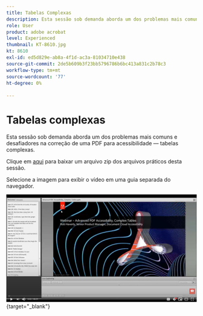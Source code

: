 ```yaml
---
title: Tabelas Complexas
description: Esta sessão sob demanda aborda um dos problemas mais comuns e desafiadores na correção de uma PDF para acessibilidade — tabelas complexas
role: User
product: adobe acrobat
level: Experienced
thumbnail: KT-8610.jpg
kt: 8610
exl-id: ed5d829e-ab8a-4f1d-ac3a-81034710e438
source-git-commit: 2de5b609b3f23bb5796786b6bc413a831c2b78c3
workflow-type: tm+mt
source-wordcount: '77'
ht-degree: 0%

---
```


# Tabelas complexas

Esta sessão sob demanda aborda um dos problemas mais comuns e desafiadores na correção de uma PDF para acessibilidade — tabelas complexas.

Clique em [aqui](../assets/accessibilitysession3.zip) para baixar um arquivo zip dos arquivos práticos desta sessão.

Selecione a imagem para exibir o vídeo em uma guia separada do navegador.

[![Vídeo da sessão 3](../assets/Accessibilitysession3_YT.png)](https://youtu.be/kcM_jyHGd6Y){target=&quot;_blank&quot;}

